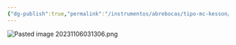 ```yaml
---
{"dg-publish":true,"permalink":"/instrumentos/abrebocas/tipo-mc-kesson/"}
---
```


![Pasted image 20231106031306.png](/img/user/Cirugia%20Bucal%20I/Medias/Pasted%20image%2020231106031306.png)